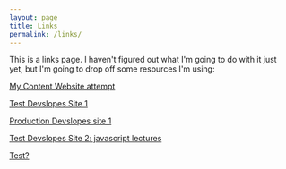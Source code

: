 ```yaml
---
layout: page
title: Links
permalink: /links/
---
```


This is a links page. I haven't figured out what I'm going to do with it just yet, but I'm going to drop off some resources I'm using:

[My Content Website attempt](http://twistedsyx.net/Web/index.html)

[Test Devslopes Site 1](https://rawgit.com/towelbot/towelbot.github.io/Test/Devslopes/index.html)

[Production Devslopes site 1](http://twistedsyx.net/Devslopes/)

[Test Devslopes Site 2: javascript lectures](https://rawgit.com/towelbot/towelbot.github.io/Test/Devslopes2/index.html)

[Test?](https://google.com)

<!-- This is the base Jekyll theme. You can find out more info about customizing your Jekyll theme, as well as basic Jekyll usage documentation at [jekyllrb.com](http://jekyllrb.com/)

You can find the source code for the Jekyll new theme at:
{% include icon-github.html username="jglovier" %} /
[jekyll-new](https://github.com/jglovier/jekyll-new)

You can find the source code for Jekyll at
{% include icon-github.html username="jekyll" %} /
[jekyll](https://github.com/jekyll/jekyll) -->
